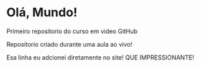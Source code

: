 # Olá, Mundo!
 Primeiro repositorio do curso em video GitHub

 
Repositorio criado durante uma aula ao vivo!

Esa linha eu adcionei diretamente no site! QUE IMPRESSIONANTE!
